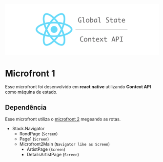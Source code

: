 <p align="center">
  <img src="src/assets/contextAPI.png">
</p>

# Microfront 1

Esse microfront foi desenvolvido em **react native** utilizando **Context API** como máquina de estado.

## Dependência

Esse microfront utiliza o [microfront 2](https://github.com/rondinellimorais/micro-front-end/microfront2) megeando as rotas.

- Stack.Navigator
  - RondPage (`Screen`)
  - Page1 (`Screen`)
  - Microfront2Main (`Navigator like as Screen`)
    + ArtistPage (`Screen`)
    + DetailsArtistPage (`Screen`)